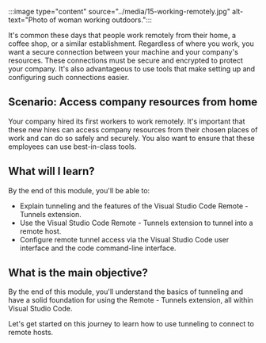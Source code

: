 :::image type="content" source="../media/15-working-remotely.jpg" alt-text="Photo of woman working outdoors.":::

It's common these days that people work remotely from their home, a coffee shop, or a similar establishment. Regardless of where you work, you want a secure connection between your machine and your company's resources. These connections must be secure and encrypted to protect your company. It's also advantageous to use tools that make setting up and configuring such connections easier.

## Scenario: Access company resources from home

Your company hired its first workers to work remotely. It's important that these new hires can access company resources from their chosen places of work and can do so safely and securely. You also want to ensure that these employees can use best-in-class tools.

## What will I learn?

By the end of this module, you'll be able to:

- Explain tunneling and the features of the Visual Studio Code Remote - Tunnels extension.
- Use the Visual Studio Code Remote - Tunnels extension to tunnel into a remote host.
- Configure remote tunnel access via the Visual Studio Code user interface and the code command-line interface.

## What is the main objective?
By the end of this module, you'll understand the basics of tunneling and have a solid foundation for using the Remote - Tunnels extension, all within Visual Studio Code.

Let's get started on this journey to learn how to use tunneling to connect to remote hosts.
